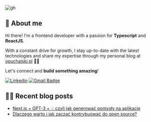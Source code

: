 
![gh](https://user-images.githubusercontent.com/45982530/228062696-cffcbb86-c23a-4ee2-bd7e-dd92271d56ba.png)

## 🤖 About me

Hi there! I'm a frontend developer with a passion for **Typescript** and **ReactJS**.

With a constant drive for growth, I stay up-to-date with the latest technologies and share my expertise through my personal blog at <a href="https://www.opuchalski.pl/">opuchalski.pl</a> 👨‍💻

Let's connect and **build something amazing**!

[![Linkedin](https://img.shields.io/badge/-LinkedIn-blue?style=flat-square&logo=Linkedin&logoColor=white&link=https://www.linkedin.com/in/oskarpuchalski/)](https://www.linkedin.com/in/oskarpuchalski/)
[![Gmail Badge](https://img.shields.io/badge/-Gmail-c14438?style=flat-square&logo=Gmail&logoColor=white&link=mailto:oskarpuchalski17@gmail.com)](mailto:oskarpuchalski17@gmail.com)
## 👨‍💻 Recent blog posts

- <a href="https://www.opuchalski.pl/posts/nextjs-with-gpt3">
  Next.js + GPT-3 = 💡 czyli jak generować pomysły na aplikacje</a>

- <a href="https://www.opuchalski.pl/posts/jak-kontrybuowac-do-open-source">
  Dlaczego warto i jak zacząć kontrybuować do open source?</a>


<!---
mlodyoskar/mlodyoskar is a ✨ special ✨ repository because its `README.md` (this file) appears on your GitHub profile.
You can click the Preview link to take a look at your changes.
--->
